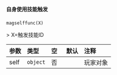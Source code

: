 #### 自身使用技能触发

`magselffunc(X)`   

&gt; X=触发技能ID

| 参数 | 类型     | 空   | 默认 | 注释     |
| :--- | :------- | :--- | :--- | :------- |
| self | `object` | 否   |      | 玩家对象 |

